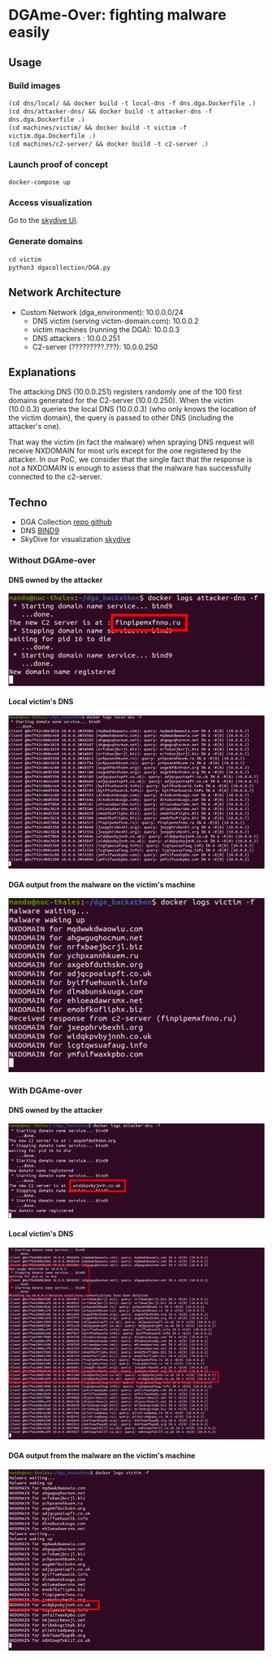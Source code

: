 # DGAme-Over: fighting malware easily

## Usage

### Build images

```shell
(cd dns/local/ && docker build -t local-dns -f dns.dga.Dockerfile .)
(cd dns/attacker-dns/ && docker build -t attacker-dns -f dns.dga.Dockerfile .)
(cd machines/victim/ && docker build -t victim -f victim.dga.Dockerfile .)
(cd machines/c2-server/ && docker build -t c2-server .)
```

### Launch proof of concept

```shell
docker-compose up
```

### Access visualization

Go to the [skydive UI](http://localhost:8082/ui/topology).

### Generate domains

```shell
cd victim
python3 dgacollection/DGA.py
```

## Network Architecture

* Custom Network (dga_environment): 10.0.0.0/24
  * DNS victim (serving victim-domain.com): 10.0.0.2
  * victim machines (running the DGA): 10.0.0.3
  * DNS attackers : 10.0.0.251
  * C2-server (?????????.???): 10.0.0.250

## Explanations

The attacking DNS (10.0.0.251) registers randomly one of the 100 first domains generated for the C2-server (10.0.0.250). When the victim (10.0.0.3) queries the local DNS (10.0.0.3) (who only knows the location of the victim domain), the query is passed to other DNS (including the attacker's one).

That way the victim (in fact the malware) when spraying DNS request will receive NXDOMAIN for most urls except for the one registered by the attacker. In our PoC, we consider that the single fact that the response is not a NXDOMAIN is enough to assess that the malware has successfully connected to the c2-server.

## Techno

* DGA Collection [repo github](https://github.com/pchaigno/dga-collection)
* DNS [BIND9](https://wiki.debian.org/fr/Bind9)
* SkyDive for visualization [skydive](https://skydive.network/documentation/getting-started)

### Without DGAme-over

#### DNS owned by the attacker

![a](pictures/attackers_dns_no_protection.png)

#### Local victim's DNS

![b](pictures/local_dns_no_protection.png)

#### DGA output from the malware on the victim's machine

![c](pictures/victim_no_protection.png)


### With DGAme-over

#### DNS owned by the attacker

![a](pictures/attackers_dns.png)

#### Local victim's DNS

![b](pictures/local_dns.png)

#### DGA output from the malware on the victim's machine

![c](pictures/victim.png)